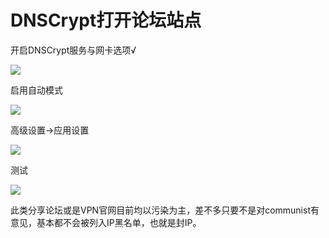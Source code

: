 # DNSCrypt打开论坛站点

开启DNSCrypt服务与网卡选项√

![](https://raw.githubusercontent.com/loremwalker/fq-book/master/images/2018-04-29_031314.png)

启用自动模式

![](https://raw.githubusercontent.com/loremwalker/fq-book/master/images/2018-04-29_031427.png)

高级设置-&gt;应用设置

![](https://raw.githubusercontent.com/loremwalker/fq-book/master/images/2018-04-29_031418.png)

测试

![](https://raw.githubusercontent.com/loremwalker/fq-book/master/images/2018-04-29-1.png)

此类分享论坛或是VPN官网目前均以污染为主，差不多只要不是对communist有意见，基本都不会被列入IP黑名单，也就是封IP。

